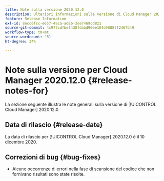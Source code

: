 ```yaml
---
title: Note sulla versione 2020.12.0
description: Ulteriori informazioni sulla versione di Cloud Manager 2020.12.0.
feature: Release Information
exl-id: 8ecc6fcc-e657-4eca-ad86-3ee7469cd821
source-git-commit: 4c977cdfbef438fdabd90ee104d98887f2467b49
workflow-type: tm+mt
source-wordcount: '61'
ht-degree: 34%

---
```


# Note sulla versione per Cloud Manager 2020.12.0 {#release-notes-for}

La sezione seguente illustra le note generali sulla versione di [!UICONTROL Cloud Manager] 2020.12.0.

## Data di rilascio {#release-date}

La data di rilascio per [!UICONTROL Cloud Manager] 2020.12.0 è il 10 dicembre 2020.

## Correzioni di bug {#bug-fixes}

* Alcune occorrenze di errori nella fase di scansione del codice che non fornivano risultati sono state risolte.
